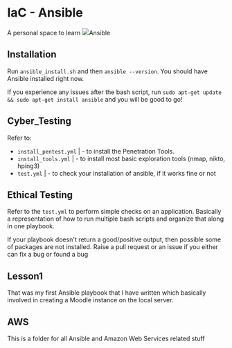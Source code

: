 # IaC - Ansible
A personal space to learn <img src="https://www.redhat.com/cms/managed-files/Ansible-Tower-Platform-diagram-transparent.png">Ansible</img>

## Installation

Run `ansible_install.sh` and then `ansible --version`. You should have Ansible installed right now.

If you experience any issues after the bash script, run `sudo apt-get update && sudo apt-get install ansible` and you will be good to go!

## Cyber_Testing

Refer to:
- `install_pentest.yml`
| -  to install the Penetration Tools.
- `install_tools.yml`
| - to install most basic exploration tools (nmap, nikto, hping3)
- `test.yml`
| - to check your installation of ansible, if it works fine or not

## Ethical Testing

Refer to the `test.yml` to perform simple checks on an application. Basically a representation of how to run multiple bash scripts and organize that along in one playbook.

If your playbook doesn't return a good/positive output, then possible some of packages are not installed. Raise a pull request or an issue if you either can fix a bug or found a bug

## Lesson1

That was my first Ansible playbook that I have written which basically involved in creating a Moodle instance on the local server.

## AWS

This is a folder for all Ansible and Amazon Web Services related stuff

